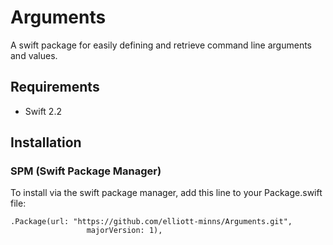 Arguments
=========

A swift package for easily defining and retrieve command line arguments and values.

## Requirements
* Swift 2.2

## Installation

### SPM (Swift Package Manager)

To install via the swift package manager, add this line to your Package.swift file:

```
.Package(url: "https://github.com/elliott-minns/Arguments.git",
                 majorVersion: 1),
```
